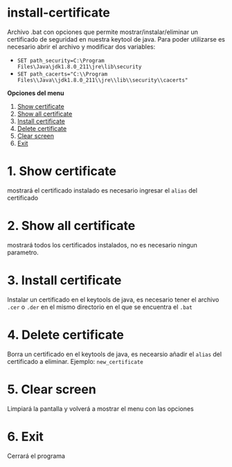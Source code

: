 # install-certificate

Archivo .bat con opciones que permite mostrar/instalar/eliminar un certificado de seguridad en nuestra keytool de java. Para poder utilizarse es necesario abrir el archivo  y modificar dos variables:

- `SET path_security=C:\Program Files\Java\jdk1.8.0_211\jre\lib\security`
- `SET path_cacerts="C:\\Program Files\\Java\\jdk1.8.0_211\\jre\\lib\\security\\cacerts"`

**Opciones del menu**
1. [Show certificate](#show)
2. [Show all certificate](#all)
3. [Install certificate](#install)
4. [Delete certificate](#delete)
5. [Clear screen](#clear)
6. [Exit](#exit)

<div id='show' />

# 1. Show certificate 

mostrará el certificado instalado es necesario ingresar el `alias` del certificado

<div id='all' />

# 2. Show all certificate 
mostrará todos los certificados instalados, no es necesario ningun parametro.

<div id='install' />

# 3. Install certificate
Instalar un certificado en el keytools de java, es necesario tener el archivo `.cer` o `.der` en el mismo directorio en el que se encuentra el `.bat`

<div id='delete' />

# 4. Delete certificate
Borra un certificado en el keytools de java, es necearsio añadir el `alias` del certificado a eliminar.
Ejemplo:
`new_certificate`

<div id='clear' />

# 5. Clear screen
Limpiará la pantalla y volverá a mostrar el menu con las opciones

<div id='exit' />

# 6. Exit
Cerrará el programa

